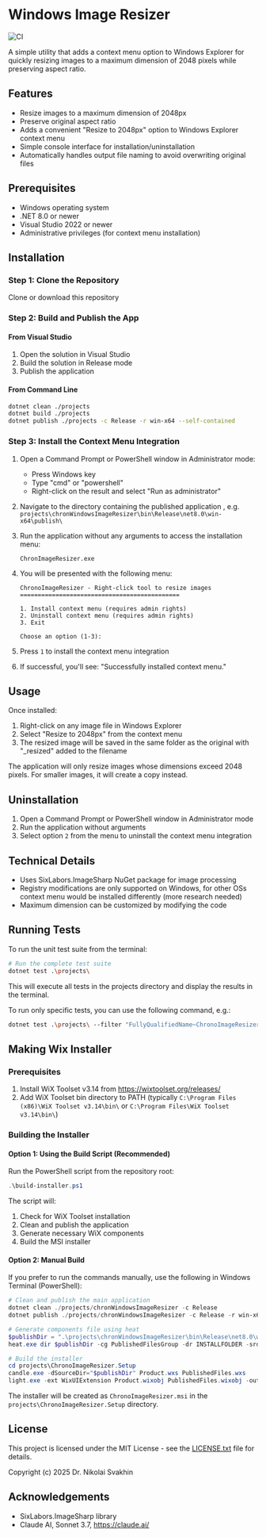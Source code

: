 # Windows Image Resizer


![CI](https://github.com/nikolai3d/chronWindowsImageResizer/workflows/CI/badge.svg)

A simple utility that adds a context menu option to Windows Explorer for quickly resizing images to a maximum dimension of 2048 pixels while preserving aspect ratio.

## Features

- Resize images to a maximum dimension of 2048px
- Preserve original aspect ratio
- Adds a convenient "Resize to 2048px" option to Windows Explorer context menu
- Simple console interface for installation/uninstallation
- Automatically handles output file naming to avoid overwriting original files

## Prerequisites

- Windows operating system
- .NET 8.0 or newer
- Visual Studio 2022 or newer
- Administrative privileges (for context menu installation)

## Installation

### Step 1: Clone the Repository

Clone or download this repository

### Step 2: Build and Publish the App

#### From Visual Studio 

1. Open the solution in Visual Studio
2. Build the solution in Release mode
3. Publish the application

#### From Command Line

```bash
dotnet clean ./projects
dotnet build ./projects
dotnet publish ./projects -c Release -r win-x64 --self-contained
```

### Step 3: Install the Context Menu Integration

1. Open a Command Prompt or PowerShell window in Administrator mode:
   - Press Windows key
   - Type "cmd" or "powershell"
   - Right-click on the result and select "Run as administrator"

2. Navigate to the directory containing the published application , e.g. `projects\chronWindowsImageResizer\bin\Release\net8.0\win-x64\publish\`
3. Run the application without any arguments to access the installation menu:
   ```
   ChronImageResizer.exe
   ```

4. You will be presented with the following menu:
   ```
   ChronoImageResizer - Right-click tool to resize images
   =============================================

   1. Install context menu (requires admin rights)
   2. Uninstall context menu (requires admin rights)
   3. Exit

   Choose an option (1-3):
   ```

5. Press `1` to install the context menu integration

6. If successful, you'll see: "Successfully installed context menu."

## Usage

Once installed:

1. Right-click on any image file in Windows Explorer
2. Select "Resize to 2048px" from the context menu
3. The resized image will be saved in the same folder as the original with "_resized" added to the filename

The application will only resize images whose dimensions exceed 2048 pixels. For smaller images, it will create a copy instead.

## Uninstallation

1. Open a Command Prompt or PowerShell window in Administrator mode
2. Run the application without arguments
3. Select option `2` from the menu to uninstall the context menu integration

## Technical Details

- Uses SixLabors.ImageSharp NuGet package for image processing
- Registry modifications are only supported on Windows, for other OSs context menu would be installed differently (more research needed)
- Maximum dimension can be customized by modifying the code

## Running Tests

To run the unit test suite from the terminal:

```bash
# Run the complete test suite
dotnet test .\projects\
```

This will execute all tests in the projects directory and display the results in the terminal.

To run only specific tests, you can use the following command, e.g.:

```bash
dotnet test .\projects\ --filter "FullyQualifiedName~ChronoImageResizer.Tests.BasicTests"
```

## Making Wix Installer

### Prerequisites
1. Install WiX Toolset v3.14 from https://wixtoolset.org/releases/
2. Add WiX Toolset bin directory to PATH (typically `C:\Program Files (x86)\WiX Toolset v3.14\bin\` or `C:\Program Files\WiX Toolset v3.14\bin\`)

### Building the Installer

#### Option 1: Using the Build Script (Recommended)

Run the PowerShell script from the repository root:

```powershell
.\build-installer.ps1
```

The script will:
1. Check for WiX Toolset installation
2. Clean and publish the application
3. Generate necessary WiX components
4. Build the MSI installer

#### Option 2: Manual Build

If you prefer to run the commands manually, use the following in Windows Terminal (PowerShell):

```powershell
# Clean and publish the main application
dotnet clean ./projects/chronWindowsImageResizer -c Release
dotnet publish ./projects/chronWindowsImageResizer -c Release -r win-x64 --self-contained

# Generate components file using heat
$publishDir = ".\projects\chronWindowsImageResizer\bin\Release\net8.0\win-x64\publish"
heat.exe dir $publishDir -cg PublishedFilesGroup -dr INSTALLFOLDER -srd -gg -var var.SourceDir -sfrag -suid -scom -sreg -ag -out "projects\ChronoImageResizer.Setup\PublishedFiles.wxs"

# Build the installer
cd projects\ChronoImageResizer.Setup
candle.exe -dSourceDir="$publishDir" Product.wxs PublishedFiles.wxs
light.exe -ext WixUIExtension Product.wixobj PublishedFiles.wixobj -out "ChronoImageResizer.msi"
```

The installer will be created as `ChronoImageResizer.msi` in the `projects\ChronoImageResizer.Setup` directory.

## License

This project is licensed under the MIT License - see the [LICENSE.txt](LICENSE.txt) file for details.

Copyright (c) 2025 Dr. Nikolai Svakhin

## Acknowledgements

- SixLabors.ImageSharp library
- Claude AI, Sonnet 3.7, https://claude.ai/